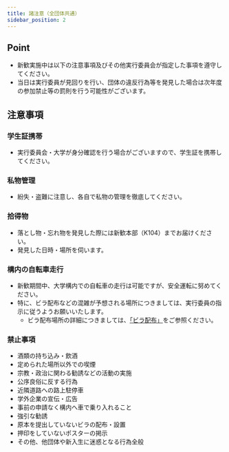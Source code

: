 ```yaml
---
title: 諸注意（全団体共通）
sidebar_position: 2
---
```


## Point
- 新歓実施中は以下の注意事項及びその他実行委員会が指定した事項を遵守してください。
- 当日は実行委員が見回りを行い、団体の違反行為等を発見した場合は次年度の参加禁止等の罰則を行う可能性がございます。

## 注意事項
### 学生証携帯
- 実行委員会・大学が身分確認を行う場合がございますので、学生証を携帯してください。

### 私物管理
- 紛失・盗難に注意し、各自で私物の管理を徹底してください。

### 拾得物
- 落とし物・忘れ物を発見した際には新歓本部（K104）までお届けください。
- 発見した日時・場所を伺います。

### 構内の自転車走行
- 新歓期間中、大学構内での自転車の走行は可能ですが、安全運転に努めてください。
- 特に、ビラ配布などの混雑が予想される場所につきましては、実行委員の指示に従うようお願いいたします。
   - ビラ配布場所の詳細につきましては、[「ビラ配布」](../flayer_poster/flayer_handout.md)をご参照ください。

### 禁止事項
- 酒類の持ち込み・飲酒
- 定められた場所以外での喫煙
- 宗教・政治に関わる勧誘などの活動の実施
- 公序良俗に反する行為
- 近隣道路への路上駐停車
- 学外企業の宣伝・広告
- 事前の申請なく構内へ車で乗り入れること
- 強引な勧誘
- 原本を提出していないビラの配布・設置
- 押印をしていないポスターの掲示
- その他、他団体や新入生に迷惑となる行為全般